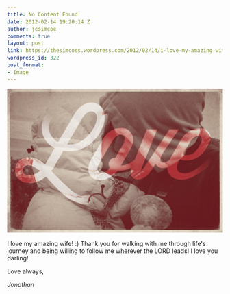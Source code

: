 ```yaml
---
title: No Content Found
date: 2012-02-14 19:20:14 Z
author: jcsimcoe
comments: true
layout: post
link: https://thesimcoes.wordpress.com/2012/02/14/i-love-my-amazing-wife-thank-you-for-walking/
wordpress_id: 322
post_format:
- Image
---
```


![](/public/assets/tumblr_lzedpranep1qbwpqvo1_1280.jpg)

I love my amazing wife! :) Thank you for walking with me through life's journey and being willing to follow me wherever the LORD leads! I love you darling!




Love always,




_Jonathan_
